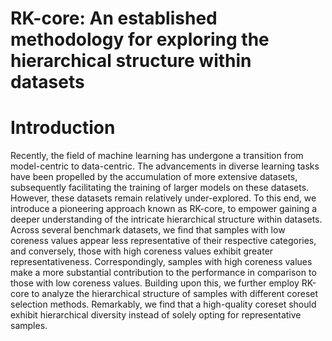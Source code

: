 # RK-core: An established methodology for exploring the hierarchical structure within datasets

# Introduction
Recently, the field of machine learning has undergone a transition from model-centric to data-centric. The advancements in diverse learning tasks have been propelled by the accumulation of more extensive datasets, subsequently facilitating the training of larger models on these datasets. However, these datasets remain relatively under-explored. To this end, we introduce a pioneering approach known as RK-core, to empower gaining a deeper understanding of the intricate hierarchical structure within datasets. Across several benchmark datasets, we find that samples with low coreness values appear less representative of their respective categories, and conversely, those with high coreness values exhibit greater representativeness. Correspondingly, samples with high coreness values make a more substantial contribution to the performance in comparison to those with low coreness values. Building upon this, we further employ RK-core to analyze the hierarchical structure of samples with different coreset selection methods. Remarkably, we find that a high-quality coreset should exhibit hierarchical diversity instead of solely opting for representative samples.

